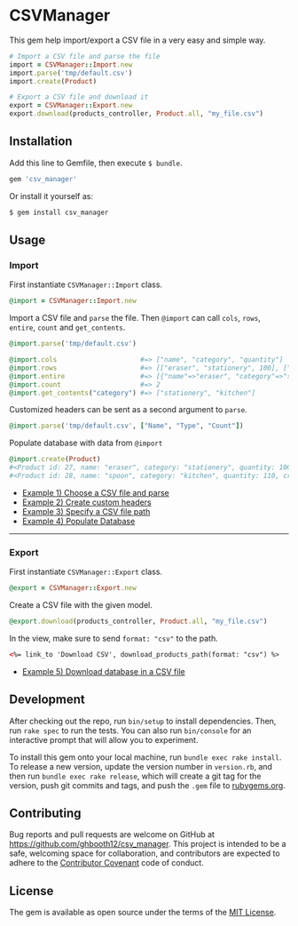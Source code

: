 # CSVManager

This gem help import/export a CSV file in a very easy and simple way.

```ruby
# Import a CSV file and parse the file
import = CSVManager::Import.new
import.parse('tmp/default.csv')
import.create(Product)

# Export a CSV file and download it
export = CSVManager::Export.new
export.download(products_controller, Product.all, "my_file.csv")
```

## Installation

Add this line to Gemfile, then execute `$ bundle`.
```ruby
gem 'csv_manager'
```
Or install it yourself as:
```bash
$ gem install csv_manager
```

## Usage

### Import
First instantiate `CSVManager::Import` class.
```ruby
@import = CSVManager::Import.new
```

Import a CSV file and `parse` the file. Then `@import` can call `cols`, `rows`, `entire`, `count` and `get_contents`.
```ruby
@import.parse('tmp/default.csv')

@import.cols                     #=> ["name", "category", "quantity"]
@import.rows                     #=> [["eraser", "stationery", 100], ["spoon", "kitchen", 110]]
@import.entire                   #=> [{"name"=>"eraser", "category"=>"stationery", "quantity"=>100}, {"name"=>"spoon", "category"=>"kitchen", "quantity"=>110}]
@import.count                    #=> 2
@import.get_contents("category") #=> ["stationery", "kitchen"]
```

Customized headers can be sent as a second argument to `parse`.
```ruby
@import.parse('tmp/default.csv', ["Name", "Type", "Count"])
```

Populate database with data from `@import`
```ruby
@import.create(Product)
#<Product id: 27, name: "eraser", category: "stationery", quantity: 100, created_at: "2017-01-06 17:14:09", updated_at: "2017-01-06 17:14:09">
#<Product id: 28, name: "spoon", category: "kitchen", quantity: 110, created_at: "2017-01-06 17:14:09", updated_at: "2017-01-06 17:14:09">CSV
```

* [Example 1) Choose a CSV file and parse](doc/import_choose_csv_and_parse.md)
* [Example 2) Create custom headers](doc/create_custom_headers.md)
* [Example 3) Specify a CSV file path](doc/import_specify_csv_path.md)
* [Example 4) Populate Database](doc/import_populate_database.md)

-----

### Export
First instantiate `CSVManager::Export` class.
```ruby
@export = CSVManager::Export.new
```

Create a CSV file with the given model.
```ruby
@export.download(products_controller, Product.all, "my_file.csv")
```

In the view, make sure to send `format: "csv"` to the path.
```html
<%= link_to 'Download CSV', download_products_path(format: "csv") %>
```

* [Example 5) Download database in a CSV file](doc/export_download.md)


## Development

After checking out the repo, run `bin/setup` to install dependencies. Then, run `rake spec` to run the tests. You can also run `bin/console` for an interactive prompt that will allow you to experiment.

To install this gem onto your local machine, run `bundle exec rake install`. To release a new version, update the version number in `version.rb`, and then run `bundle exec rake release`, which will create a git tag for the version, push git commits and tags, and push the `.gem` file to [rubygems.org](https://rubygems.org).

## Contributing

Bug reports and pull requests are welcome on GitHub at https://github.com/ghbooth12/csv_manager. This project is intended to be a safe, welcoming space for collaboration, and contributors are expected to adhere to the [Contributor Covenant](http://contributor-covenant.org) code of conduct.


## License

The gem is available as open source under the terms of the [MIT License](http://opensource.org/licenses/MIT).
